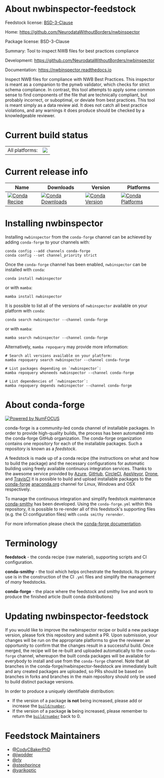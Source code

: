 About nwbinspector-feedstock
============================

Feedstock license: [BSD-3-Clause](https://github.com/conda-forge/nwbinspector-feedstock/blob/main/LICENSE.txt)

Home: https://github.com/NeurodataWithoutBorders/nwbinspector

Package license: BSD-3-Clause

Summary: Tool to inspect NWB files for best practices compliance

Development: https://github.com/NeurodataWithoutBorders/nwbinspector

Documentation: https://nwbinspector.readthedocs.io

Inspect NWB files for compliance with NWB Best Practices.  This inspector
is meant as a companion to the pynwb validator, which checks for strict
schema compliance.  In contrast, this tool attempts to apply some common
sense to find components of the file that are technically compliant, but
probably incorrect, or suboptimal, or deviate from best practices.  This
tool is meant simply as a data review aid.  It does not catch all best
practice violations, and any warnings it does produce should be checked by
a knowledgeable reviewer.


Current build status
====================


<table><tr><td>All platforms:</td>
    <td>
      <a href="https://dev.azure.com/conda-forge/feedstock-builds/_build/latest?definitionId=15979&branchName=main">
        <img src="https://dev.azure.com/conda-forge/feedstock-builds/_apis/build/status/nwbinspector-feedstock?branchName=main">
      </a>
    </td>
  </tr>
</table>

Current release info
====================

| Name | Downloads | Version | Platforms |
| --- | --- | --- | --- |
| [![Conda Recipe](https://img.shields.io/badge/recipe-nwbinspector-green.svg)](https://anaconda.org/conda-forge/nwbinspector) | [![Conda Downloads](https://img.shields.io/conda/dn/conda-forge/nwbinspector.svg)](https://anaconda.org/conda-forge/nwbinspector) | [![Conda Version](https://img.shields.io/conda/vn/conda-forge/nwbinspector.svg)](https://anaconda.org/conda-forge/nwbinspector) | [![Conda Platforms](https://img.shields.io/conda/pn/conda-forge/nwbinspector.svg)](https://anaconda.org/conda-forge/nwbinspector) |

Installing nwbinspector
=======================

Installing `nwbinspector` from the `conda-forge` channel can be achieved by adding `conda-forge` to your channels with:

```
conda config --add channels conda-forge
conda config --set channel_priority strict
```

Once the `conda-forge` channel has been enabled, `nwbinspector` can be installed with `conda`:

```
conda install nwbinspector
```

or with `mamba`:

```
mamba install nwbinspector
```

It is possible to list all of the versions of `nwbinspector` available on your platform with `conda`:

```
conda search nwbinspector --channel conda-forge
```

or with `mamba`:

```
mamba search nwbinspector --channel conda-forge
```

Alternatively, `mamba repoquery` may provide more information:

```
# Search all versions available on your platform:
mamba repoquery search nwbinspector --channel conda-forge

# List packages depending on `nwbinspector`:
mamba repoquery whoneeds nwbinspector --channel conda-forge

# List dependencies of `nwbinspector`:
mamba repoquery depends nwbinspector --channel conda-forge
```


About conda-forge
=================

[![Powered by
NumFOCUS](https://img.shields.io/badge/powered%20by-NumFOCUS-orange.svg?style=flat&colorA=E1523D&colorB=007D8A)](https://numfocus.org)

conda-forge is a community-led conda channel of installable packages.
In order to provide high-quality builds, the process has been automated into the
conda-forge GitHub organization. The conda-forge organization contains one repository
for each of the installable packages. Such a repository is known as a *feedstock*.

A feedstock is made up of a conda recipe (the instructions on what and how to build
the package) and the necessary configurations for automatic building using freely
available continuous integration services. Thanks to the awesome service provided by
[Azure](https://azure.microsoft.com/en-us/services/devops/), [GitHub](https://github.com/),
[CircleCI](https://circleci.com/), [AppVeyor](https://www.appveyor.com/),
[Drone](https://cloud.drone.io/welcome), and [TravisCI](https://travis-ci.com/)
it is possible to build and upload installable packages to the
[conda-forge](https://anaconda.org/conda-forge) [anaconda.org](https://anaconda.org/)
channel for Linux, Windows and OSX respectively.

To manage the continuous integration and simplify feedstock maintenance
[conda-smithy](https://github.com/conda-forge/conda-smithy) has been developed.
Using the ``conda-forge.yml`` within this repository, it is possible to re-render all of
this feedstock's supporting files (e.g. the CI configuration files) with ``conda smithy rerender``.

For more information please check the [conda-forge documentation](https://conda-forge.org/docs/).

Terminology
===========

**feedstock** - the conda recipe (raw material), supporting scripts and CI configuration.

**conda-smithy** - the tool which helps orchestrate the feedstock.
                   Its primary use is in the construction of the CI ``.yml`` files
                   and simplify the management of *many* feedstocks.

**conda-forge** - the place where the feedstock and smithy live and work to
                  produce the finished article (built conda distributions)


Updating nwbinspector-feedstock
===============================

If you would like to improve the nwbinspector recipe or build a new
package version, please fork this repository and submit a PR. Upon submission,
your changes will be run on the appropriate platforms to give the reviewer an
opportunity to confirm that the changes result in a successful build. Once
merged, the recipe will be re-built and uploaded automatically to the
`conda-forge` channel, whereupon the built conda packages will be available for
everybody to install and use from the `conda-forge` channel.
Note that all branches in the conda-forge/nwbinspector-feedstock are
immediately built and any created packages are uploaded, so PRs should be based
on branches in forks and branches in the main repository should only be used to
build distinct package versions.

In order to produce a uniquely identifiable distribution:
 * If the version of a package **is not** being increased, please add or increase
   the [``build/number``](https://docs.conda.io/projects/conda-build/en/latest/resources/define-metadata.html#build-number-and-string).
 * If the version of a package **is** being increased, please remember to return
   the [``build/number``](https://docs.conda.io/projects/conda-build/en/latest/resources/define-metadata.html#build-number-and-string)
   back to 0.

Feedstock Maintainers
=====================

* [@CodyCBakerPhD](https://github.com/CodyCBakerPhD/)
* [@jwodder](https://github.com/jwodder/)
* [@rly](https://github.com/rly/)
* [@stephprince](https://github.com/stephprince/)
* [@yarikoptic](https://github.com/yarikoptic/)

